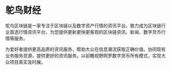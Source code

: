 # 

# 鸵鸟财经

鸵鸟区块链是一家专注于区块链以及数字资产行情的资讯平台。致力成为区块链行业首选行情资讯平台，为您提供更新更快更客观的区块链资讯、新闻、数字货币行情等服务。

为爱好者提供更高品质的资讯服务，帮助大众在信息潮流获取正确价值。协同现有业务服务资源，提供更好的资讯服务。以前瞻视野网罗数字货币所有模式，实现大众项目真实及时展。

